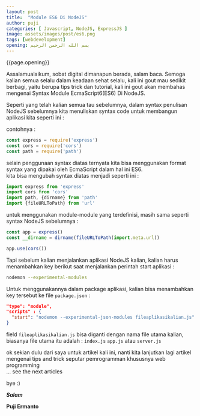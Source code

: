 ```yaml
---
layout: post
title:  "Module ES6 Di NodeJS"
author: puji
categories: [ Javascript, NodeJS, ExpressJS ]
image: assets/images/post/es6.png
tags: [webdevelopment]
opening: بسم الله الرحمن الرحيم
---  
```


{{page.opening}}  

Assalamualaikum, sobat digital dimanapun berada, salam baca. Semoga kalian semua selalu dalam keadaan sehat selalu, kali ini gout mau sedikit berbagi, yaitu berupa tips trick dan tutorial, kali ini gout akan membahas mengenai Syntax Module EcmaScript6(ES6) Di NodeJS.  


Seperti yang telah kalian semua tau sebelumnya, dalam syntax penulisan NodeJS sebelumnya kita menuliskan syntax code untuk membangun aplikasi kita seperti ini :  

contohnya :  

```javascript
const express = require('express')
const cors = require('cors')
const path = require('path')
```  
selain penggunaan syntax diatas ternyata kita bisa menggunakan format syntax yang dipakai oleh EcmaScript dalam hal ini ES6.  
kita bisa mengubah syntax diatas menjadi seperti ini :  

```javascript
import express from 'express'
import cors from 'cors'
import path, {dirname} from 'path'
import {fileURLToPath} from 'url'
```  
untuk menggunakan module-module yang terdefinisi, masih sama seperti syntax NodeJS sebelumnya :  

```javascript
const app = express()
const __dirname = dirname(fileURLToPath(import.meta.url))

app.use(cors())
```  
Tapi sebelum kalian menjalankan aplikasi NodeJS kalian, kalian harus menambahkan key berikut saat menjalankan perintah start aplikasi :  

```bash
nodemon --experimental-modules
```  
Untuk menggunakannya dalam package aplikasi, kalian bisa menambahkan key tersebut ke file ```package.json``` :  

```json
"type": "module",
"scripts" : {
  "start": "nodemon --experimental-json-modules fileaplikasikalian.js"
}
```  
field ```fileaplikasikalian.js``` bisa diganti dengan nama file utama kalian, biasanya file utama itu adalah : ```index.js``` ```app.js``` atau ```server.js```  

ok sekian dulu dari saya untuk artikel kali ini, nanti kita lanjutkan lagi artikel mengenai tips and trick seputar pemrogramman khususnya web programming  
... see the next articles 

bye :) 


***Salam***

**Puji Ermanto**
